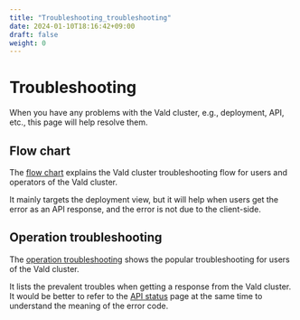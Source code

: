 ```yaml
---
title: "Troubleshooting_troubleshooting"
date: 2024-01-10T18:16:42+09:00
draft: false
weight: 0
---
```


# Troubleshooting

When you have any problems with the Vald cluster, e.g., deployment, API, etc., this page will help resolve them.

## Flow chart

The [flow chart](/docs/troubleshooting/flow-chart) explains the Vald cluster troubleshooting flow for users and operators of the Vald cluster.

It mainly targets the deployment view, but it will help when users get the error as an API response, and the error is not due to the client-side.

## Operation troubleshooting

The [operation troubleshooting](/docs/troubleshooting/operation-troubleshooting) shows the popular troubleshooting for users of the Vald cluster.

It lists the prevalent troubles when getting a response from the Vald cluster.
It would be better to refer to the [API status](/docs/api/status) page at the same time to understand the meaning of the error code.
